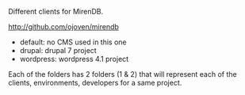 Different clients for MirenDB.

http://github.com/ojoven/mirendb

* default: no CMS used in this one
* drupal: drupal 7 project
* wordpress: wordpress 4.1 project

Each of the folders has 2 folders (1 & 2) that will represent each of the clients, environments, developers for a
same project.